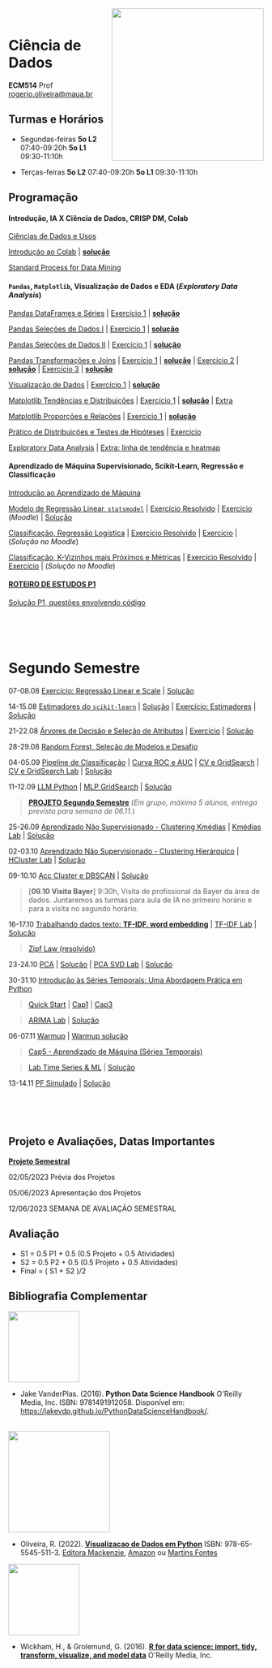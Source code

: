 <img src="https://maua.br/images/selo-60-anos-maua.svg" width=300, align="right">
<br>

# Ciência de Dados
**ECM514** Prof rogerio.oliveira@maua.br

## Turmas e Horários

* Segundas-feiras **5o L2** 07:40-09:20h **5o L1** 09:30-11:10h

* Terças-feiras **5o L2** 07:40-09:20h **5o L1** 09:30-11:10h

## Programação

#### Introdução, IA X Ciência de Dados, CRISP DM, Colab

[Ciências de Dados e Usos](https://colab.research.google.com/github/Rogerio-mack/IMT_Ciencia_de_Dados/blob/main/Ciencias_de_Dados_e_Usos.ipynb)

[Introdução ao Colab](https://colab.research.google.com/github/Rogerio-mack/IMT_Ciencia_de_Dados/blob/main/Introducao_ao_Colab.ipynb) 
| [**solução**](https://colab.research.google.com/github/Rogerio-mack/IMT_Ciencia_de_Dados/blob/main/Introducao_ao_Colab_solucao.ipynb)

[Standard Process for Data Mining](https://colab.research.google.com/github/Rogerio-mack/IMT_Ciencia_de_Dados/blob/main/Standard_Process_for_Data_Mining.ipynb)
	
#### `Pandas`, `Matplotlib`, Visualização de Dados e EDA (*Exploratory Data Analysis*)

[Pandas DataFrames e Séries](https://colab.research.google.com/github/Rogerio-mack/IMT_Ciencia_de_Dados/blob/main/IMT_Pandas_I.ipynb) 
| [Exercício 1](https://colab.research.google.com/github/Rogerio-mack/IMT_Ciencia_de_Dados/blob/main/IMT_Pandas_ex_arquivos.ipynb)
| [**solução**](https://colab.research.google.com/github/Rogerio-mack/IMT_Ciencia_de_Dados/blob/main/IMT_Pandas_ex_arquivos_solucao.ipynb)

[Pandas Seleções de Dados I](https://colab.research.google.com/github/Rogerio-mack/IMT_Ciencia_de_Dados/blob/main/IMT_Pandas_I.ipynb)
| [Exercício 1](https://colab.research.google.com/github/Rogerio-mack/IMT_Ciencia_de_Dados/blob/main/IMT_Pandas_ex_0.ipynb)
| [**solução**](https://colab.research.google.com/github/Rogerio-mack/IMT_Ciencia_de_Dados/blob/main/IMT_Pandas_ex_0_solucao.ipynb)

[Pandas Seleções de Dados II](https://colab.research.google.com/github/Rogerio-mack/IMT_Ciencia_de_Dados/blob/main/IMT_Pandas_I.ipynb)
| [Exercício 1](https://colab.research.google.com/github/Rogerio-mack/IMT_Ciencia_de_Dados/blob/main/IMT_Pandas_ex_1.ipynb)
| [**solução**](https://colab.research.google.com/github/Rogerio-mack/IMT_Ciencia_de_Dados/blob/main/IMT_Pandas_ex_1_solucao.ipynb)

[Pandas Transformações e Joins](https://colab.research.google.com/github/Rogerio-mack/IMT_Ciencia_de_Dados/blob/main/IMT_Pandas_I.ipynb)
| [Exercício 1](https://colab.research.google.com/github/Rogerio-mack/IMT_Ciencia_de_Dados/blob/main/IMT_ex_combine_reshape_yahoo.ipynb)
| [**solução**](https://colab.research.google.com/github/Rogerio-mack/IMT_Ciencia_de_Dados/blob/main/IMT_ex_combine_reshape_yahoo_solucao.ipynb)
| [Exercício 2](https://colab.research.google.com/github/Rogerio-mack/IMT_Ciencia_de_Dados/blob/main/IMT_ex_merge_join_gapminder.ipynb)
| [**solução**](https://colab.research.google.com/github/Rogerio-mack/IMT_Ciencia_de_Dados/blob/main/IMT_ex_merge_join_gapminder_solucao.ipynb)
| [Exercício 3](https://colab.research.google.com/github/Rogerio-mack/IMT_Ciencia_de_Dados/blob/main/IMT_ex_groupby.ipynb)
| [**solução**](https://colab.research.google.com/github/Rogerio-mack/IMT_Ciencia_de_Dados/blob/main/IMT_ex_groupby_solucao.ipynb)

[Visualização de Dados](https://meusite.mackenzie.br/rogerio/MyBook/_build/html/intro.html)
| [Exercício 1](https://colab.research.google.com/github/Rogerio-mack/IMT_Ciencia_de_Dados/blob/main/IMT_ex_matplotlib1.ipynb)
| [**solução**](https://colab.research.google.com/github/Rogerio-mack/IMT_Ciencia_de_Dados/blob/main/IMT_ex_matplotlib1_solucao.ipynb)

[Matplotlib Tendências e Distribuições](https://meusite.mackenzie.br/rogerio/MyBook/_build/html/c3_parte_1.html)
| [Exercício 1](https://colab.research.google.com/github/Rogerio-mack/IMT_Ciencia_de_Dados/blob/main/IMT_ex_matplotlib2.ipynb)
| [**solução**](https://colab.research.google.com/github/Rogerio-mack/IMT_Ciencia_de_Dados/blob/main/IMT_ex_matplotlib2_solucao.ipynb) 
| [Extra](https://colab.research.google.com/github/Rogerio-mack/IMT_Ciencia_de_Dados/blob/main/Smooth_curves.ipynb) 

[Matplotlib Proporções e Relações](https://meusite.mackenzie.br/rogerio/MyBook/_build/html/c5_parte_1.html)
| [Exercício 1](https://colab.research.google.com/github/Rogerio-mack/IMT_Ciencia_de_Dados/blob/main/IMT_ex_distribution.ipynb)
| [**solução**](https://colab.research.google.com/github/Rogerio-mack/IMT_Ciencia_de_Dados/blob/main/IMT_ex_distribution_solucao.ipynb) 

[Prático de Distribuições e Testes de Hipóteses](https://colab.research.google.com/github/Rogerio-mack/IMT_Ciencia_de_Dados/blob/main/Practical_Distributions_HTests.ipynb) | [Exercício](https://colab.research.google.com/github/Rogerio-mack/IMT_Ciencia_de_Dados/blob/main/IMT_ex_hipoteses.ipynb)

[Exploratory Data Analysis](https://colab.research.google.com/github/Rogerio-mack/IMT_Ciencia_de_Dados/blob/main/IMT_EDA.ipynb) | [Extra: linha de tendência e heatmap](https://colab.research.google.com/github/Rogerio-mack/IMT_Ciencia_de_Dados/blob/main/IMT_heatmap_.ipynb)


#### Aprendizado de Máquina Supervisionado, Scikit-Learn, Regressão e Classificação

[Introdução ao Aprendizado de Máquina](https://colab.research.google.com/github/Rogerio-mack/IMT_Ciencia_de_Dados/blob/main/IMT_ML_introducao.ipynb)

[Modelo de Regressão Linear, `statsmodel`](https://colab.research.google.com/github/Rogerio-mack/IMT_Ciencia_de_Dados/blob/main/IMT_ML_Regressao.ipynb) | 
[Exercício Resolvido](https://colab.research.google.com/github/Rogerio-mack/IMT_Ciencia_de_Dados/blob/main/IMT_Lab_Regressao.ipynb) |
[Exercício](https://colab.research.google.com/github/Rogerio-mack/IMT_Ciencia_de_Dados/blob/main/IMT_Regressao_ex.ipynb) (*Moodle*) |
[Solução](https://colab.research.google.com/github/Rogerio-mack/IMT_Ciencia_de_Dados/blob/main/IMT_Regressao_ex_solucao.ipynb)  

[Classificação, Regressão Logística](https://colab.research.google.com/github/Rogerio-mack/IMT_Ciencia_de_Dados/blob/main/IMT_RegressaoLogistica.ipynb) | 
[Exercício Resolvido](https://colab.research.google.com/github/Rogerio-mack/IMT_Ciencia_de_Dados/blob/main/IMT_Lab_Logistica_Resolvido.ipynb) |
[Exercício](https://colab.research.google.com/github/Rogerio-mack/IMT_Ciencia_de_Dados/blob/main/IMT_Logistica_ex.ipynb) | (*Solução no Moodle*)

[Classificação, K-Vizinhos mais Próximos e Métricas](https://colab.research.google.com/github/Rogerio-mack/IMT_Ciencia_de_Dados/blob/main/IMT_Knn_Metricas.ipynb) |
[Exercício Resolvido](https://colab.research.google.com/github/Rogerio-mack/IMT_Ciencia_de_Dados/blob/main/IMT_Lab_Knn_Metricas_Resolvido.ipynb) |
[Exercício](https://colab.research.google.com/github/Rogerio-mack/IMT_Ciencia_de_Dados/blob/main/IMT_Metricas_ex.ipynb) | (*Solução no Moodle*)

#### [ROTEIRO DE ESTUDOS P1](https://github.com/Rogerio-mack/IMT_Ciencia_de_Dados/blob/main/Roteiro_de_Estudos_P1.md)  

[Solução P1, questões envolvendo código](https://colab.research.google.com/github/Rogerio-mack/IMT_Ciencia_de_Dados/blob/main/P1_solucao.ipynb)

<br>
<br>
<br>

# Segundo Semestre

07-08.08 [Exercício: Regressão Linear e Scale](https://colab.research.google.com/github/Rogerio-mack/IMT_Ciencia_de_Dados/blob/main/IMT_regressao_scale.ipynb) 
| [Solução](https://colab.research.google.com/github/Rogerio-mack/IMT_Ciencia_de_Dados/blob/main/IMT_regressao_scale_solucao.ipynb)

14-15.08 [Estimadores do `scikit-learn`](https://colab.research.google.com/github/Rogerio-mack/IMT_Ciencia_de_Dados/blob/main/IMT_estimadores_scikit_learn.ipynb)
| [Solução](https://colab.research.google.com/github/Rogerio-mack/IMT_Ciencia_de_Dados/blob/main/IMT_estimadores_scikit_learn_solucao.ipynb) 
| [Exercício: Estimadores](https://colab.research.google.com/github/Rogerio-mack/IMT_Ciencia_de_Dados/blob/main/IMT_estimadores_scikit_learn2.ipynb)
| [Solução](https://colab.research.google.com/github/Rogerio-mack/IMT_Ciencia_de_Dados/blob/main/IMT_estimadores_scikit_learn2_solucao.ipynb)

21-22.08 [Árvores de Decisão e Seleção de Atributos](https://colab.research.google.com/github/Rogerio-mack/IMT_Ciencia_de_Dados/blob/main/IMT_Arvores_de_Decisao_e_Mutual_Info.ipynb)
| [Exercício](https://colab.research.google.com/github/Rogerio-mack/IMT_Ciencia_de_Dados/blob/main/IMT_Lab_DecisionTree_KBest.ipynb)
| [Solução](https://colab.research.google.com/github/Rogerio-mack/IMT_Ciencia_de_Dados/blob/main/IMT_Lab_DecisionTree_KBest_solucao.ipynb)

28-29.08 [Random Forest, Seleção de Modelos e Desafio](https://colab.research.google.com/github/Rogerio-mack/IMT_Ciencia_de_Dados/blob/main/IMT_RForest_SelModels_Desafio.ipynb)

04-05.09 [Pipeline de Classificação](https://colab.research.google.com/github/Rogerio-mack/IMT_Ciencia_de_Dados/blob/main/IMT_Pipeline_Classificacao.ipynb)
| [Curva ROC e AUC](https://colab.research.google.com/github/Rogerio-mack/IMT_Ciencia_de_Dados/blob/main/IMT_ROC.ipynb)
| [CV e GridSearch](https://colab.research.google.com/github/Rogerio-mack/IMT_Ciencia_de_Dados/blob/main/IMT_CV_GridSearch.ipynb)
| [CV e GridSearch Lab](https://colab.research.google.com/github/Rogerio-mack/IMT_Ciencia_de_Dados/blob/main/IMT_CV_GridSearch_Lab.ipynb)
| [Solução](https://colab.research.google.com/github/Rogerio-mack/IMT_Ciencia_de_Dados/blob/main/IMT_CV_GridSearch_Lab_solucao.ipynb)

11-12.09 [LLM Python](https://colab.research.google.com/github/Rogerio-mack/IMT_Ciencia_de_Dados/blob/main/LLM_Python.ipynb)
| [MLP GridSearch](https://colab.research.google.com/github/Rogerio-mack/IMT_Ciencia_de_Dados/blob/main/IMT_MLP_GRID_Lab.ipynb)
| [Solução](https://colab.research.google.com/github/Rogerio-mack/IMT_Ciencia_de_Dados/blob/main/IMT_MLP_GRID_Lab_solucao.ipynb)

> [**PROJETO Segundo Semestre**](https://colab.research.google.com/github/Rogerio-mack/IMT_Ciencia_de_Dados/blob/main/Projeto_2.ipynb) (*Em grupo, máximo 5 alunos, entrega prevista para semana de 06.11.*)

25-26.09 [Aprendizado Não Supervisionado - Clustering Kmédias](https://colab.research.google.com/github/Rogerio-mack/IMT_Ciencia_de_Dados/blob/main/IMT_Clustering.ipynb)
| [Kmédias Lab](https://colab.research.google.com/github/Rogerio-mack/IMT_Ciencia_de_Dados/blob/main/IMT_Kmedias.ipynb)
| [Solução](https://colab.research.google.com/github/Rogerio-mack/IMT_Ciencia_de_Dados/blob/main/IMT_Kmedias_solucao.ipynb)

02-03.10 [Aprendizado Não Supervisionado - Clustering Hierárquico](https://colab.research.google.com/github/Rogerio-mack/IMT_Ciencia_de_Dados/blob/main/IMT_HClust.ipynb)
| [HCluster Lab](https://colab.research.google.com/github/Rogerio-mack/IMT_Ciencia_de_Dados/blob/main/IMT_HClust_Lab.ipynb)
| [Solução](https://colab.research.google.com/github/Rogerio-mack/IMT_Ciencia_de_Dados/blob/main/IMT_HClust_Lab_solucao.ipynb)

09-10.10 [Acc Cluster e DBSCAN](https://colab.research.google.com/github/Rogerio-mack/IMT_Ciencia_de_Dados/blob/main/IMT_AccClust_DBSCAN.ipynb)
| [Solução](https://colab.research.google.com/github/Rogerio-mack/IMT_Ciencia_de_Dados/blob/main/IMT_AccClust_DBSCAN_solucao.ipynb)
> [**09.10 Visita Bayer**] 9:30h, Visita de profissional da Bayer da área de dados. Juntaremos as turmas para aula de IA no primeiro horário e para a visita no segundo horário.

16-17.10 [Trabalhando dados texto: **TF-IDF, word embedding**](https://colab.research.google.com/github/Rogerio-mack/IMT_Ciencia_de_Dados/blob/main/IMT_TFIDF_word2vec.ipynb)
| [TF-IDF Lab](https://colab.research.google.com/github/Rogerio-mack/IMT_Ciencia_de_Dados/blob/main/IMT_Sentiment_Analysis_TFIDF.ipynb)
| [Solução](https://colab.research.google.com/github/Rogerio-mack/IMT_Ciencia_de_Dados/blob/main/IMT_Sentiment_Analysis_TFIDF_solucao.ipynb)

> [Zipf Law (resolvido)](https://colab.research.google.com/github/Rogerio-mack/IMT_Ciencia_de_Dados/blob/main/IMT_Zipf_Law_solucao.ipynb)

23-24.10 [PCA](https://colab.research.google.com/github/Rogerio-mack/IMT_Ciencia_de_Dados/blob/main/IMT_PCA.ipynb)
| [Solução](https://colab.research.google.com/github/Rogerio-mack/IMT_Ciencia_de_Dados/blob/main/IMT_PCA_solucao.ipynb)
| [PCA SVD Lab](https://colab.research.google.com/github/Rogerio-mack/IMT_Ciencia_de_Dados/blob/main/IMT_PCA_SVD.ipynb)
| [Solução](https://colab.research.google.com/github/Rogerio-mack/IMT_Ciencia_de_Dados/blob/main/IMT_PCA_SVD_solucao.ipynb)

30-31.10 [Introdução às Séries Temporais: Uma Abordagem Prática em Python](https://github.com/Introducao-Series-Temporais-em-Python) 

> [Quick Start](https://colab.research.google.com/github/Introducao-Series-Temporais-em-Python/Book/blob/main/QuickStart.ipynb)
| [Cap1](https://colab.research.google.com/github/Introducao-Series-Temporais-em-Python/Book/blob/main/Cap1.ipynb)
| [Cap3](https://colab.research.google.com/github/Introducao-Series-Temporais-em-Python/Book/blob/main/Cap3.ipynb)

> [ARIMA Lab](https://colab.research.google.com/github/Rogerio-mack//IMT_Ciencia_de_Dados/blob/main/IMT_ARIMA.ipynb)
| [Solução](https://colab.research.google.com/github/Rogerio-mack//IMT_Ciencia_de_Dados/blob/main/IMT_ARIMA_solucao.ipynb)

06-07.11 [Warmup](https://colab.research.google.com/github/Rogerio-mack/IMT_Ciencia_de_Dados/blob/main/Warmup_TS.ipynb)
| [Warmup solução](https://colab.research.google.com/github/Rogerio-mack/IMT_Ciencia_de_Dados/blob/main/Warmup_TS_solucao.ipynb)

> [Cap5 - Aprendizado de Máquina (Séries Temporais)](https://colab.research.google.com/github/Introducao-Series-Temporais-em-Python/Book/blob/main/Cap5.ipynb)

> [Lab Time Series & ML](https://colab.research.google.com/github/Rogerio-mack/IMT_Ciencia_de_Dados/blob/main/IMT_TimeSeriesWithML.ipynb)
| [Solução](https://colab.research.google.com/github/Rogerio-mack/IMT_Ciencia_de_Dados/blob/main/IMT_TimeSeriesWithML_solucao.ipynb)

13-14.11 [PF Simulado](https://colab.research.google.com/github/Rogerio-mack/IMT_Ciencia_de_Dados/blob/main/IMT_PF1.ipynb)
| [Solução](https://colab.research.google.com/github/Rogerio-mack/IMT_Ciencia_de_Dados/blob/main/IMT_PF1_solucao.ipynb)

 
<br>
<br>
<br>

## Projeto e Avaliações, Datas Importantes

[**Projeto Semestral**](https://github.com/Rogerio-mack/IMT_Ciencia_de_Dados/blob/main/IMT_Projeto_I.ipynb)

02/05/2023 Prévia dos Projetos

05/06/2023 Apresentação dos Projetos 

12/06/2023 SEMANA DE AVALIAÇÃO SEMESTRAL

## Avaliação

* S1 = 0.5 P1 + 0.5 (0.5 Projeto + 0.5 Atividades)
* S2 = 0.5 P2 + 0.5 (0.5 Projeto + 0.5 Atividades)
* Final = ( S1 + S2 )/2
			
## Bibliografia Complementar

<img src="https://jakevdp.github.io/PythonDataScienceHandbook/figures/PDSH-cover.png" width="140"/>

* Jake VanderPlas. (2016). **Python Data Science Handbook**  O'Reilly Media, Inc.  ISBN: 9781491912058. Disponível em: https://jakevdp.github.io/PythonDataScienceHandbook/. 

<br>

<img src="https://github.com/Rogerio-mack/Visualizacao-de-Dados-em-Python/raw/main/figuras/capas/1.png" width="200"/>

* Oliveira, R. (2022). [**Visualizacao de Dados em Python**](https://github.com/Rogerio-mack/Visualizacao-de-Dados-em-Python) ISBN: 978-65-5545-511-3. [Editora Mackenzie](https://www.mackenzie.br/editora/livro/n/a/i/visualizacao-de-dados-com-python), [Amazon](https://www.amazon.com.br/VISUALIZA%C3%87%C3%83O-DADOS-PYTHON-ROGERIO-OLIVEIRA/dp/655545511X) ou [Martins Fontes](https://www.martinsfontespaulista.com.br/visualizacao-de-dados-com-python-997336/p)

<img src="https://d33wubrfki0l68.cloudfront.net/b88ef926a004b0fce72b2526b0b5c4413666a4cb/24a30/cover.png" width="140"/>

* Wickham, H., & Grolemund, G. (2016). [**R for data science: import, tidy, transform, visualize, and model data**](https://r4ds.had.co.nz/index.html) O'Reilly Media, Inc.

